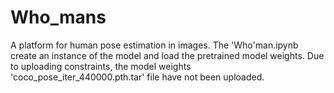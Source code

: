 # Who_mans
A platform for human pose estimation in images. The 'Who'man.ipynb create an instance of the model and load the pretrained model weights. Due to uploading constraints, the model weights 'coco_pose_iter_440000.pth.tar' file have not been uploaded.
